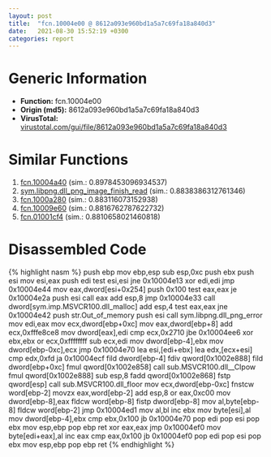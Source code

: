 ```yaml
---
layout: post
title:  "fcn.10004e00 @ 8612a093e960bd1a5a7c69fa18a840d3"
date:   2021-08-30 15:52:19 +0300
categories: report
---
```


# Generic Information
- **Function:** fcn.10004e00
- **Origin (md5):** 8612a093e960bd1a5a7c69fa18a840d3
- **VirusTotal:** [virustotal.com/gui/file/8612a093e960bd1a5a7c69fa18a840d3][virustotal_ref]



# Similar Functions

1. [fcn.10004a40][similar_1_ref] (sim.: 0.8978453096934537)
2. [sym.libpng.dll\_png\_image\_finish\_read][similar_2_ref] (sim.: 0.8838386312761346)
3. [fcn.1000a280][similar_3_ref] (sim.: 0.883116073152938)
4. [fcn.10009e60][similar_4_ref] (sim.: 0.8816762787622732)
5. [fcn.01001cf4][similar_5_ref] (sim.: 0.8810658021460818)


# Disassembled Code

{% highlight nasm %}
push ebp
mov ebp,esp
sub esp,0xc
push ebx
push esi
mov esi,eax
push edi
test esi,esi
jne 0x10004e13
xor edi,edi
jmp 0x10004e44
mov eax,dword[esi+0x254]
push 0x100
test eax,eax
je 0x10004e2a
push esi
call eax
add esp,8
jmp 0x10004e33
call dword[sym.imp.MSVCR100.dll_malloc]
add esp,4
test eax,eax
jne 0x10004e42
push str.Out_of_memory
push esi
call sym.libpng.dll_png_error
mov edi,eax
mov ecx,dword[ebp+0xc]
mov eax,dword[ebp+8]
add ecx,0xfffe8ce8
mov dword[eax],edi
cmp ecx,0x2710
jbe 0x10004ee6
xor ebx,ebx
or ecx,0xffffffff
sub ecx,edi
mov dword[ebp-4],ebx
mov dword[ebp-0xc],ecx
jmp 0x10004e70
lea esi,[edi+ebx]
lea edx,[ecx+esi]
cmp edx,0xfd
ja 0x10004ecf
fild dword[ebp-4]
fdiv qword[0x1002e888]
fild dword[ebp+0xc]
fmul qword[0x1002e858]
call sub.MSVCR100.dll__CIpow
fmul qword[0x1002e888]
sub esp,8
fadd qword[0x1002e868]
fstp qword[esp]
call sub.MSVCR100.dll_floor
mov ecx,dword[ebp-0xc]
fnstcw word[ebp-2]
movzx eax,word[ebp-2]
add esp,8
or eax,0xc00
mov dword[ebp-8],eax
fldcw word[ebp-8]
fistp dword[ebp-8]
mov al,byte[ebp-8]
fldcw word[ebp-2]
jmp 0x10004ed1
mov al,bl
inc ebx
mov byte[esi],al
mov dword[ebp-4],ebx
cmp ebx,0x100
jb 0x10004e70
pop edi
pop esi
pop ebx
mov esp,ebp
pop ebp
ret 
xor eax,eax
jmp 0x10004ef0
mov byte[edi+eax],al
inc eax
cmp eax,0x100
jb 0x10004ef0
pop edi
pop esi
pop ebx
mov esp,ebp
pop ebp
ret 
{% endhighlight %}


[similar_1_ref]: /report/fcn.10004a40@8612a093e960bd1a5a7c69fa18a840d3
[similar_2_ref]: /report/sym.libpng.dll_png_image_finish_read@8612a093e960bd1a5a7c69fa18a840d3
[similar_3_ref]: /report/fcn.1000a280@8612a093e960bd1a5a7c69fa18a840d3
[similar_4_ref]: /report/fcn.10009e60@8612a093e960bd1a5a7c69fa18a840d3
[similar_5_ref]: /report/fcn.01001cf4@7be42d186738ec1816397d616de2cb9d
[virustotal_ref]: https://www.virustotal.com/gui/file/8612a093e960bd1a5a7c69fa18a840d3